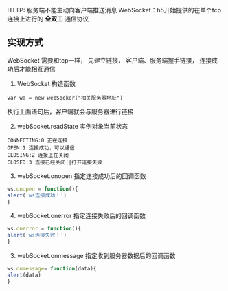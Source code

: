 HTTP: 服务端不能主动向客户端推送消息
WebSocket：h5开始提供的在单个tcp连接上进行的 **全双工** 通信协议

## 实现方式

WebSocket 需要和tcp一样， 先建立链接， 客户端、服务端握手链接， 连接成功后才能相互通信

1. WebSocket 构造函数
```JS
var wa = new webSocker("相关服务器地址")
```
执行上面语句后，客户端就会与服务器进行链接

2. webSocket.readState 实例对象当前状态
```JS
CONNECTING:0 正在连接
OPEN:1 连接成功，可以通信
CLOSING:2 连接正在关闭
CLOSED:3 连接已经关闭||打开连接失败
```
3. webSocket.onopen 指定连接成功后的回调函数
```js
ws.onopen = function(){
alert('ws连接成功！')
}
```
4. webSocket.onerror 指定连接失败后的回调函数
```js
ws.onerror = function(){
alert('ws连接失败！')
}
```
3. webSocket.onmessage 指定收到服务器数据后的回调函数
```js
ws.onmessage= function(data){
alert(data)
}
```
